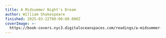```yaml
---
title: A Midsummer Night's Dream
author: William Shakespeare
finished: 2025-03-22T00:00:00.000Z
coverImage: >-
  https://book-covers.nyc3.digitaloceanspaces.com/readings/a-midsummer-nights-dream-01.jpg
---
```

